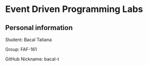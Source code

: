 # Event Driven Programming Labs


## Personal information
Student: Bacal Tatiana

Group: FAF-161

GitHub Nickname: bacal-t



